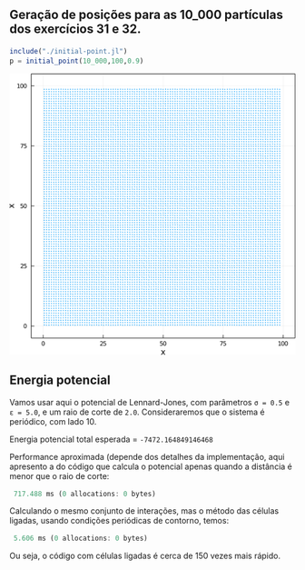 
## Geração de posições para as 10_000 partículas dos exercícios 31 e 32.

```julia
include("./initial-point.jl")
p = initial_point(10_000,100,0.9)
```

<img src="./initial-point.png">

## Energia potencial 

Vamos usar aqui o potencial de Lennard-Jones, com parâmetros
`σ = 0.5` e `ε = 5.0`, e um raio de corte de `2.0`. Consideraremos
que o sistema é periódico, com lado 10. 

Energia potencial total esperada = `-7472.164849146468`

Performance aproximada (depende dos detalhes da implementação, aqui
apresento a do código que calcula o potencial apenas quando a distância
é menor que o raio de corte:

```julia
 717.488 ms (0 allocations: 0 bytes)

```

Calculando o mesmo conjunto de interações, mas o método das células
ligadas, usando condições periódicas de contorno, temos:

```julia
 5.606 ms (0 allocations: 0 bytes)
```

Ou seja, o código com células ligadas é cerca de 150 vezes mais rápido. 


